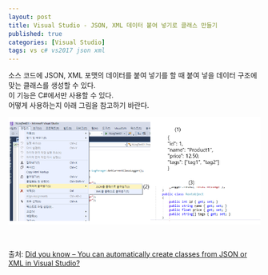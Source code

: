 ```yaml
---
layout: post
title: Visual Studio - JSON, XML 데이터 붙여 넣기로 클래스 만들기
published: true
categories: [Visual Studio]
tags: vs c# vs2017 json xml
---
```

소스 코드에 JSON, XML 포맷의 데이터를 붙여 넣기를 할 때 붙여 넣을 데이터 구조에 맞는 클래스를 생성할 수 있다.  
이 기능은 C#에서만 사용할 수 있다.  
어떻게 사용하는지 아래 그림을 참고하기 바란다.   
    
![](/images/vs/vs_2017_100001.PNG)  
    
<br>  
    
출처: [Did you know – You can automatically create classes from JSON or XML in Visual Studio?](http://dailydotnettips.com/2017/11/09/did-you-know-you-can-automatically-create-classes-from-json-or-xml-in-visual-studio/) 

